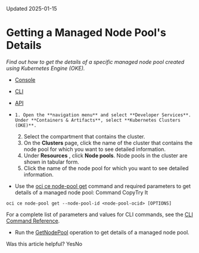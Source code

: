 Updated 2025-01-15
# Getting a Managed Node Pool's Details
_Find out how to get the details of a specific managed node pool created using Kubernetes Engine (OKE)._
  * [Console](https://docs.oracle.com/en-us/iaas/Content/ContEng/Tasks/get-node-pool.htm)
  * [CLI](https://docs.oracle.com/en-us/iaas/Content/ContEng/Tasks/get-node-pool.htm)
  * [API](https://docs.oracle.com/en-us/iaas/Content/ContEng/Tasks/get-node-pool.htm)


  *     1. Open the **navigation menu** and select **Developer Services**. Under **Containers & Artifacts**, select **Kubernetes Clusters (OKE)**.
    2. Select the compartment that contains the cluster.
    3. On the **Clusters** page, click the name of the cluster that contains the node pool for which you want to see detailed information.
    4. Under **Resources** , click **Node pools**.
Node pools in the cluster are shown in tabular form.
    5. Click the name of the node pool for which you want to see detailed information.
  * Use the [oci ce node-pool get](https://docs.oracle.com/iaas/tools/oci-cli/latest/oci_cli_docs/cmdref/ce/node-pool/get.html) command and required parameters to get details of a managed node pool:
Command
CopyTry It
```
oci ce node-pool get --node-pool-id <node-pool-ocid> [OPTIONS]
```

For a complete list of parameters and values for CLI commands, see the [CLI Command Reference](https://docs.oracle.com/iaas/tools/oci-cli/latest).
  * Run the [GetNodePool](https://docs.oracle.com/iaas/api/#/en/containerengine/latest/NodePool/GetNodePool) operation to get details of a managed node pool.


Was this article helpful?
YesNo


